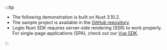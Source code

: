:::tip

- The following demonstration is built on Nuxt 3.10.2.
- The sample project is available in the [GitHub repository](https://github.com/logto-io/js/tree/HEAD/packages/nuxt).
- Logto Nuxt SDK requires server-side rendering (SSR) to work properly. For single-page applications (SPA), check out our [Vue SDK](/quick-start/vue/).

:::
